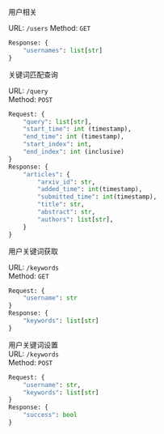 用户相关

URL: ```/users```
Method: ```GET```
```python
Response: {
    "usernames": list[str]
}
```

关键词匹配查询

URL: ```/query```  
Method: ```POST```
```python
Request: {
    "query": list[str],
    "start_time": int (timestamp),
    "end_time": int (timestamp),
    "start_index": int,
    "end_index": int (inclusive)
}
Response: {
    "articles": {
        "arxiv_id": str,
        "added_time": int(timestamp),
        "submitted_time": int(timestamp),
        "title": str,
        "abstract": str,
        "authors": list[str],
    }
}
```

用户关键词获取

URL: ```/keywords```  
Method: ```GET```
```python
Request: {
    "username": str
}
Response: {
    "keywords": list[str]
}
```

用户关键词设置  
URL: ```/keywords```  
Method: ```POST```
```python
Request: {
    "username": str,
    "keywords": list[str]
}
Response: {
    "success": bool
}
```